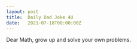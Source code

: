 ```yaml
---
layout: post
title:  Daily Dad Joke 4U
date:   2021-07-18T00:00:00Z
---
```

Dear Math, grow up and solve your own problems.
